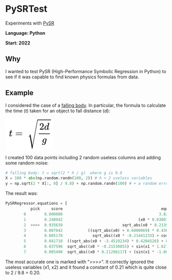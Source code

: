 # PySRTest
Experiments with [PySR](https://github.com/MilesCranmer/PySR)

**Language: Python**

**Start: 2022**

## Why
I wanted to test PySR (High-Performance Symbolic Regression in Python) to see if it was capable to find known physics formulas from data.

## Example
I considered the case of a [falling body](https://en.wikipedia.org/wiki/Equations_for_a_falling_body). In particular, the formula to calculate the time (_t_) taken for an object to fall distance (_d_):

![formula](/images/formula.jpg)

I created 100 data points including 2 random useless columns and adding some random noise:

```python
# falling body: t = sqrt(2 * h / g)  where g is 9.8
X = 100 * abs(np.random.randn(100, 2)) # h + 2 useless variables
y = np.sqrt(2 * X[:, 0] / 9.8) + np.random.randn(100) # + a random error
```

The result was:

```python
PySRRegressor.equations = [
           pick     score                                           equation      loss  complexity
        0        0.000000                                          3.8280957  3.960987           1
        1        0.248942                                 (x0 * 0.038038906)  2.407549           3
        2  >>>>  0.935639                          sqrt_abs(x0 * 0.21392302)  0.944566           4
        3        0.007042           ((sqrt_abs(x0) + 0.6000069) * 0.4366105)  0.931357           6
        4        0.005178             sqrt_abs((x0 * -0.21441233) + cos(x0))  0.926547           7
        5        0.041718  ((sqrt_abs(x0 + -3.4519234) * 0.4204526) + 0.5...  0.888689           8
        6        0.037596  sqrt_abs((x0 * -0.21530855) + sin(x1 * 1.62781...  0.855898           9
        7        0.005490  sqrt_abs((x0 * 0.21296117) + (sin(x1 * -1.8019...  0.846552          11
```

The most accurate one is marked with ">>>>". It correctly ignored the useless variables (x1, x2) and it found a constant of 0.21 which is quite close to 2 / 9.8 = 0.20.